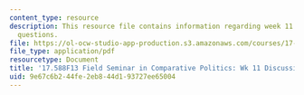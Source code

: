 ```yaml
---
content_type: resource
description: This resource file contains information regarding week 11 discussion
  questions.
file: https://ol-ocw-studio-app-production.s3.amazonaws.com/courses/17-588-field-seminar-in-comparative-politics-fall-2013/9e67c6b244fe2eb844d193727ee65004_MIT17_588F13_Week11Questio.pdf
file_type: application/pdf
resourcetype: Document
title: '17.588F13 Field Seminar in Comparative Politics: Wk 11 Discussion Questions'
uid: 9e67c6b2-44fe-2eb8-44d1-93727ee65004
---
```

